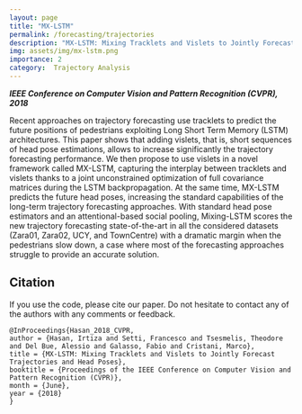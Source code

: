 ```yaml
---
layout: page
title: "MX-LSTM"
permalink: /forecasting/trajectories
description: "MX-LSTM: Mixing Tracklets and Vislets to Jointly Forecast Trajectories and Head Poses"
img: assets/img/mx-lstm.png
importance: 2
category:  Trajectory Analysis
---
```


***IEEE Conference on Computer Vision and Pattern Recognition (CVPR), 2018***

Recent approaches on trajectory forecasting use tracklets to predict the future positions of pedestrians exploiting Long Short Term Memory (LSTM) architectures. This paper shows that adding vislets, that is, short sequences of head pose estimations, allows to increase significantly the trajectory forecasting performance. We then propose to use vislets in a novel framework called MX-LSTM, capturing the interplay between tracklets and vislets thanks to a joint unconstrained optimization of full covariance matrices during the LSTM backpropagation. At the same time, MX-LSTM predicts the future head poses, increasing the standard capabilities of the long-term trajectory forecasting approaches. With standard head pose estimators and an attentional-based social pooling, Mixing-LSTM scores the new trajectory forecasting state-of-the-art in all the considered datasets (Zara01, Zara02, UCY, and TownCentre) with a dramatic margin when the pedestrians slow down, a case where most of the forecasting approaches struggle to provide an accurate solution.


## Citation
If you use the code, please cite our paper. Do not hesitate to contact any of the authors with any comments or feedback.

```
@InProceedings{Hasan_2018_CVPR,
author = {Hasan, Irtiza and Setti, Francesco and Tsesmelis, Theodore and Del Bue, Alessio and Galasso, Fabio and Cristani, Marco},
title = {MX-LSTM: Mixing Tracklets and Vislets to Jointly Forecast Trajectories and Head Poses},
booktitle = {Proceedings of the IEEE Conference on Computer Vision and Pattern Recognition (CVPR)},
month = {June},
year = {2018}
}
```